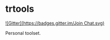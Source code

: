trtools
=======
[![Gitter](https://badges.gitter.im/Join Chat.svg)](https://gitter.im/dalejung/trtools?utm_source=badge&utm_medium=badge&utm_campaign=pr-badge&utm_content=badge)

Personal toolset.